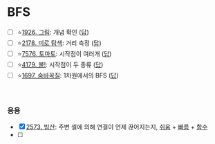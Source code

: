 # BFS
- [ ] ⭐[1926. 그림](https://www.acmicpc.net/problem/1926): 개념 확인 ([답](https://github.com/Jinsun-Lee/Algorithm-template/blob/master/D4_BFS/1926.cpp))
- [ ] ⭐[2178. 미로 탐색](https://www.acmicpc.net/problem/2178): 거리 측정 ([답](https://github.com/Jinsun-Lee/Algorithm-template/blob/master/D4_BFS/2178.cpp))
- [ ] ⭐[7576. 토마토](https://www.acmicpc.net/problem/7576): 시작점이 여러개 ([답](https://github.com/Jinsun-Lee/Algorithm-template/blob/master/D4_BFS/7576.cpp))
- [ ] ⭐[4179. 불!](https://www.acmicpc.net/problem/4179): 시작점이 두 종류 ([답](https://github.com/Jinsun-Lee/Algorithm-template/blob/master/D4_BFS/4179.cpp))
- [ ] ⭐[1697. 숨바꼭질](https://www.acmicpc.net/problem/1697): 1차원에서의 BFS ([답](https://github.com/Jinsun-Lee/Algorithm-template/blob/master/D4_BFS/1697.cpp))

<br>

### 응용
- [x] [2573. 빙산](https://www.acmicpc.net/problem/2573): 주변 셀에 의해 연결이 언제 끊어지는지, [쉬움](https://github.com/Jinsun-Lee/Algorithm-template/blob/master/D4_BFS/2573_won.cpp) + [빠름](https://github.com/Jinsun-Lee/Algorithm-template/blob/master/D4_BFS/2573_fast.cpp) + [함수](https://github.com/Jinsun-Lee/Algorithm-template/blob/master/D4_BFS/2573_func.cpp)
- [ ] 
